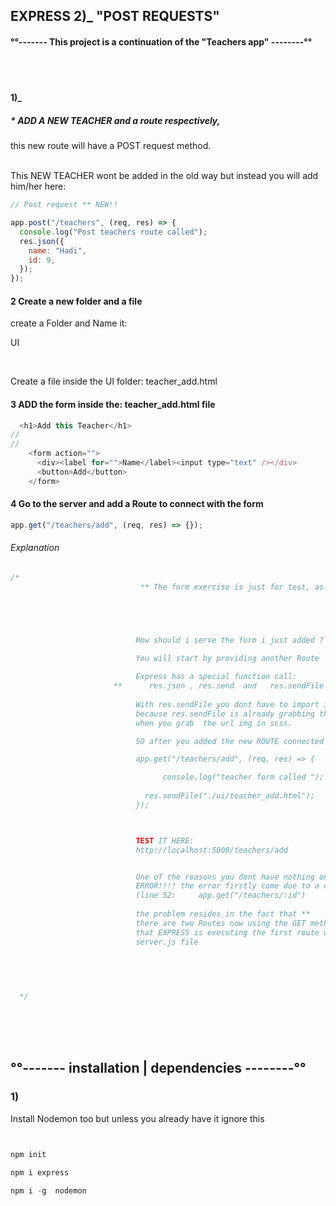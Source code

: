 ## EXPRESS 2)\_ "POST REQUESTS"


#### °°------- This project is a continuation of the "Teachers app" --------°°


<br>
<br>

#### 1)_ 

##### \* ADD A NEW TEACHER and a route respectively,

<p>                            this new route will have a POST request method.

<br>
<br>

This NEW TEACHER wont be added in the old way but instead you will add him/her
here:

</p>

```javascript
// Post request ** NEW!!

app.post("/teachers", (req, res) => {
  console.log("Post teachers route called");
  res.json({
    name: "Hadi",
    id: 9,
  });
});
```

#### 2 Create a new folder and a file

<p>                            create a Folder and Name it:

UI

</p>

<br>

<p> 
Create a file inside the UI folder:
teacher_add.html

</p>

#### 3 ADD the form inside the: teacher_add.html file

```javascript
  <h1>Add this Teacher</h1>
//
//
    <form action="">
      <div><label for="">Name</label><input type="text" /></div>
      <button>Add</button>
    </form>

```

#### 4 Go to the server and add a Route to connect with the form

```javascript
app.get("/teachers/add", (req, res) => {});
```

###### Explanation

```javascript
/*
                             ** The form exercise is just for test, as you rarely use this in that way **





                            How should i serve the form i just added ? 

                            You will start by providing another Route
                            
                            Express has a special function call:
                       **      res.json , res.send  and   res.sendFile
 
                            With res.sendFile you dont have to import it on the Top and then requiring it,
                            because res.sendFile is already grabbing the file from the folder, a bit like
                            when you grab  the url img in scss.

                            SO after you added the new ROUTE connected to the add html like so:

                            app.get("/teachers/add", (req, res) => {

                                  console.log("teacher form called ");
                               
                              res.sendFile("./ui/teacher_add.html");
                            });



                            TEST IT HERE:
                            http://localhost:5000/teachers/add


                            One of the reasons you dont have nothing on the browser is because there is an
                            ERROR!!!! the error firstly come due to a conflict with another ROUTE in this file
                            (line 52:     app.get("/teachers/:id") 
                            
                            the problem resides in the fact that **
                            there are two Routes now using the GET method and what is happening is
                            that EXPRESS is executing the first route with the GET it finds when checking the 
                            server.js file


                            
  
  
  */
```

<br>
<br>
<br>

## °°------- installation | dependencies --------°°

### 1)

<p>Install Nodemon too but unless you already have it ignore this </p>

```javascript


npm init

npm i express

npm i -g  nodemon


```

<br>
